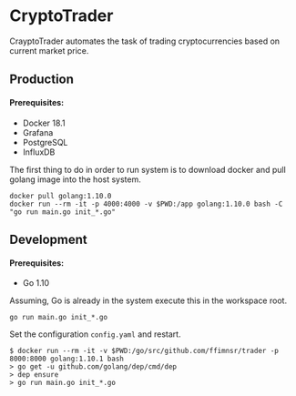 # CryptoTrader

CrayptoTrader automates the task of trading cryptocurrencies based on current market price.

## Production

#### Prerequisites:

+ Docker 18.1
+ Grafana
+ PostgreSQL
+ InfluxDB

The first thing to do in order to run system is to download docker and pull golang image into the host system.

~~~
docker pull golang:1.10.0
docker run --rm -it -p 4000:4000 -v $PWD:/app golang:1.10.0 bash -C "go run main.go init_*.go"
~~~

## Development

#### Prerequisites:

+ Go 1.10

Assuming, Go is already in the system execute this in the workspace root.

~~~
go run main.go init_*.go
~~~

Set the configuration `config.yaml` and restart.

~~~
$ docker run --rm -it -v $PWD:/go/src/github.com/ffimnsr/trader -p 8000:8000 golang:1.10.1 bash
> go get -u github.com/golang/dep/cmd/dep
> dep ensure
> go run main.go init_*.go
~~~
